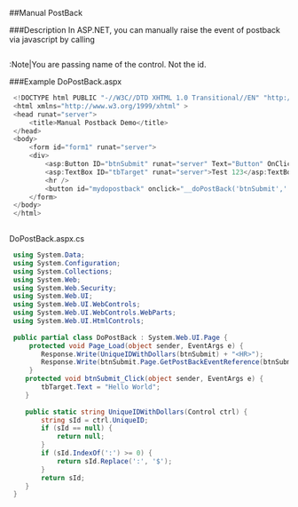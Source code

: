 
##Manual PostBack

###Description
In ASP.NET, you can manually raise the event of postback via javascript by calling
```csharp
 ```
:Note|You are passing name of the control. Not the id.

###Example
DoPostBack.aspx
```csharp
 <!DOCTYPE html PUBLIC "-//W3C//DTD XHTML 1.0 Transitional//EN" "http://www.w3.org/TR/xhtml1/DTD/xhtml1-transitional.dtd">
 <html xmlns="http://www.w3.org/1999/xhtml" >
 <head runat="server">
     <title>Manual Postback Demo</title>
 </head>
 <body>
     <form id="form1" runat="server">
     <div>
         <asp:Button ID="btnSubmit" runat="server" Text="Button" OnClick="btnSubmit_Click" />
         <asp:TextBox ID="tbTarget" runat="server">Test 123</asp:TextBox></div>               
         <hr />
         <button id="mydopostback" onclick="__doPostBack('btnSubmit','');">JS doPostBack</button>
     </form>
 </body>
 </html>
 
 ```


DoPostBack.aspx.cs
```csharp
 using System.Data;
 using System.Configuration;
 using System.Collections;
 using System.Web;
 using System.Web.Security;
 using System.Web.UI;
 using System.Web.UI.WebControls;
 using System.Web.UI.WebControls.WebParts;
 using System.Web.UI.HtmlControls;
 
 public partial class DoPostBack : System.Web.UI.Page {
     protected void Page_Load(object sender, EventArgs e) {
 		Response.Write(UniqueIDWithDollars(btnSubmit) + "<HR>");
 		Response.Write(btnSubmit.Page.GetPostBackEventReference(btnSubmit) + "<HR>");
     }
 	protected void btnSubmit_Click(object sender, EventArgs e) {
 		tbTarget.Text = "Hello World";
 	}
 
 	public static string UniqueIDWithDollars(Control ctrl) {
 		string sId = ctrl.UniqueID;
 		if (sId == null) {
 			return null;
 		}
 		if (sId.IndexOf(':') >= 0) {
 			return sId.Replace(':', '$');
 		}
 		return sId;
 	}
 }
 
 ```



